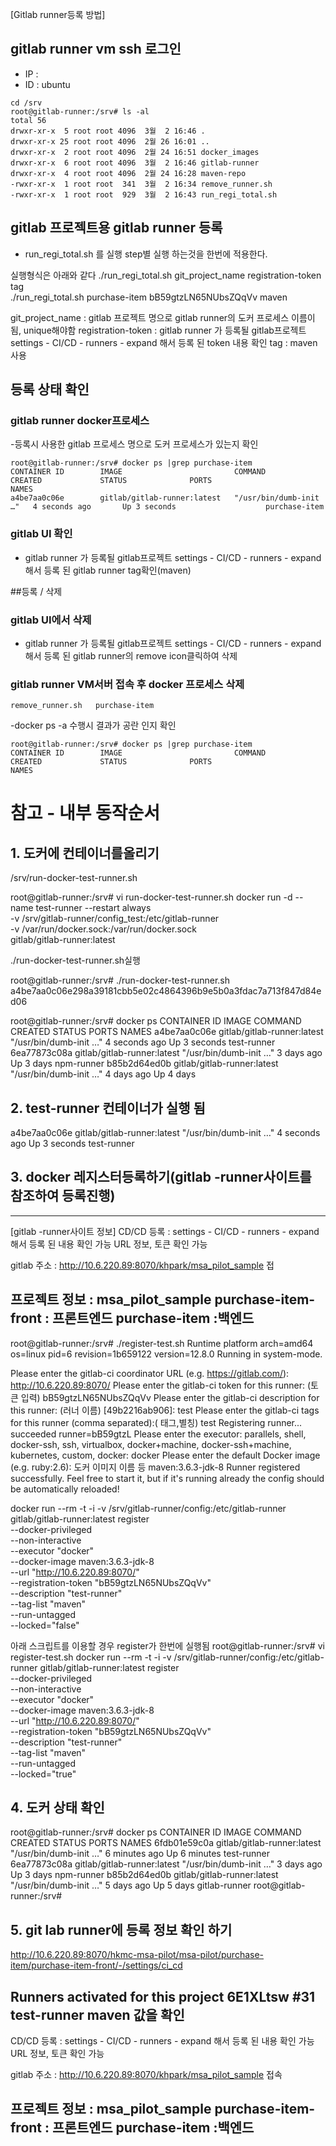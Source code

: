 
[Gitlab runner등록 방법]

## gitlab runner vm ssh 로그인
- IP :  
- ID : ubuntu


```
cd /srv
root@gitlab-runner:/srv# ls -al
total 56
drwxr-xr-x  5 root root 4096  3월  2 16:46 .
drwxr-xr-x 25 root root 4096  2월 26 16:01 ..
drwxr-xr-x  2 root root 4096  2월 24 16:51 docker_images
drwxr-xr-x  6 root root 4096  3월  2 16:46 gitlab-runner
drwxr-xr-x  4 root root 4096  2월 24 16:28 maven-repo
-rwxr-xr-x  1 root root  341  3월  2 16:34 remove_runner.sh
-rwxr-xr-x  1 root root  929  3월  2 16:43 run_regi_total.sh
```

## gitlab 프로젝트용 gitlab runner 등록
- run_regi_total.sh 를 실행 step별 실행 하는것을 한번에 적용한다.

실행형식은 아래와 같다
 ./run_regi_total.sh        git_project_name      registration-token                             tag  
./run_regi_total.sh         purchase-item          bB59gtzLN65NUbsZQqVv               maven

git_project_name : gitlab 프로젝트 명으로 gitlab runner의 도커 프로세스 이름이 됨, unique해야함
registration-token : gitlab runner 가 등록될 gitlab프로젝트 settings - CI/CD - runners - expand 해서 등록 된 token 내용 확인
tag : maven 사용


## 등록 상태 확인
### gitlab runner docker프로세스
-등록시 사용한 gitlab 프로세스 명으로 도커 프로세스가 있는지 확인

```
root@gitlab-runner:/srv# docker ps |grep purchase-item
CONTAINER ID        IMAGE                         COMMAND                  CREATED             STATUS              PORTS                               NAMES
a4be7aa0c06e        gitlab/gitlab-runner:latest   "/usr/bin/dumb-init …"   4 seconds ago       Up 3 seconds                    purchase-item

```

### gitlab UI 확인
- gitlab runner 가 등록될 gitlab프로젝트 settings - CI/CD - runners - expand 해서 등록 된 gitlab runner tag확인(maven)


##등록 / 삭제
### gitlab UI에서 삭제
- gitlab runner 가 등록될 gitlab프로젝트 settings - CI/CD - runners - expand 해서 등록 된 gitlab runner의 remove icon클릭하여 삭제

### gitlab runner VM서버 접속 후  docker 프로세스 삭제
```
remove_runner.sh   purchase-item 
```

-docker ps -a 수행시 결과가 공란 인지 확인
```
root@gitlab-runner:/srv# docker ps |grep purchase-item
CONTAINER ID        IMAGE                         COMMAND                  CREATED             STATUS              PORTS                               NAMES

```





# 참고 - 내부 동작순서

## 1. 도커에 컨테이너를올리기
/srv/run-docker-test-runner.sh

root@gitlab-runner:/srv# vi run-docker-test-runner.sh
docker run -d --name test-runner --restart always \
          -v /srv/gitlab-runner/config_test:/etc/gitlab-runner \
            -v /var/run/docker.sock:/var/run/docker.sock \
              gitlab/gitlab-runner:latest

./run-docker-test-runner.sh실행

root@gitlab-runner:/srv# ./run-docker-test-runner.sh
a4be7aa0c06e298a39181cbb5e02c4864396b9e5b0a3fdac7a713f847d84ed06

root@gitlab-runner:/srv# docker ps
CONTAINER ID        IMAGE                         COMMAND                  CREATED             STATUS              PORTS               NAMES
a4be7aa0c06e        gitlab/gitlab-runner:latest   "/usr/bin/dumb-init …"   4 seconds ago       Up 3 seconds                            test-runner
6ea77873c08a        gitlab/gitlab-runner:latest   "/usr/bin/dumb-init …"   3 days ago          Up 3 days                               npm-runner
b85b2d64ed0b        gitlab/gitlab-runner:latest   "/usr/bin/dumb-init …"   4 days ago          Up 4 days  


## 2. test-runner 컨테이너가 실행 됨
a4be7aa0c06e        gitlab/gitlab-runner:latest   "/usr/bin/dumb-init …"   4 seconds ago       Up 3 seconds                            test-runner


## 3. docker 레지스터등록하기(gitlab -runner사이트를 참조하여 등록진행)
--------------------------------------------------------------------------------------------------------------------
[gitlab -runner사이트 정보]
CD/CD 등록  : settings - CI/CD - runners - expand 해서 등록 된 내용 확인 가능
URL 정보, 토큰 확인 가능

gitlab 주소 : http://10.6.220.89:8070/khpark/msa_pilot_sample  접

프로젝트 정보 : msa_pilot_sample
purchase-item-front : 프론트엔드 
purchase-item :백엔드 
-----------------------------------------------------------------------------------------------------------------------
root@gitlab-runner:/srv# ./register-test.sh
Runtime platform                                    arch=amd64 os=linux pid=6 revision=1b659122 version=12.8.0
Running in system-mode.

Please enter the gitlab-ci coordinator URL (e.g. https://gitlab.com/):
http://10.6.220.89:8070/
Please enter the gitlab-ci token for this runner: (토큰 입력)
bB59gtzLN65NUbsZQqVv
Please enter the gitlab-ci description for this runner: (러너 이름)
[49b2216ab906]: test
Please enter the gitlab-ci tags for this runner (comma separated):( 태그,별칭)
test
Registering runner... succeeded                     runner=bB59gtzL
Please enter the executor: parallels, shell, docker-ssh, ssh, virtualbox, docker+machine, docker-ssh+machine, kubernetes, custom, docker:
docker
Please enter the default Docker image (e.g. ruby:2.6): 도커 이미지 이름 등
maven:3.6.3-jdk-8
Runner registered successfully. Feel free to start it, but if it's running already the config should be automatically reloaded!

docker run --rm -t -i -v /srv/gitlab-runner/config:/etc/gitlab-runner gitlab/gitlab-runner:latest register \
        --docker-privileged \
        --non-interactive \
        --executor "docker" \
        --docker-image maven:3.6.3-jdk-8 \
        --url "http://10.6.220.89:8070/" \
        --registration-token "bB59gtzLN65NUbsZQqVv" \
        --description "test-runner" \
        --tag-list "maven" \
        --run-untagged \
        --locked="false"

아래 스크립트를 이용할 경우  register가 한번에 실행됨
root@gitlab-runner:/srv# vi register-test.sh
docker run --rm -t -i -v /srv/gitlab-runner/config:/etc/gitlab-runner gitlab/gitlab-runner:latest register \
        --docker-privileged \
        --non-interactive \
        --executor "docker" \
        --docker-image maven:3.6.3-jdk-8 \
        --url "http://10.6.220.89:8070/" \
        --registration-token "bB59gtzLN65NUbsZQqVv" \
        --description "test-runner" \
        --tag-list "maven" \
        --run-untagged \
        --locked="true"

## 4. 도커 상태 확인

root@gitlab-runner:/srv# docker ps
CONTAINER ID        IMAGE                         COMMAND                  CREATED             STATUS              PORTS               NAMES
6fdb01e59c0a        gitlab/gitlab-runner:latest   "/usr/bin/dumb-init …"   6 minutes ago       Up 6 minutes                            test-runner
6ea77873c08a        gitlab/gitlab-runner:latest   "/usr/bin/dumb-init …"   3 days ago          Up 3 days                               npm-runner
b85b2d64ed0b        gitlab/gitlab-runner:latest   "/usr/bin/dumb-init …"   5 days ago          Up 5 days                               gitlab-runner
root@gitlab-runner:/srv#

## 5. git lab runner에 등록 정보 확인 하기
http://10.6.220.89:8070/hkmc-msa-pilot/msa-pilot/purchase-item/purchase-item-front/-/settings/ci_cd
 
Runners activated for this project
 6E1XLtsw  #31
test-runner
maven
값을 확인
--------------------------------------------------------------------------------------------------------------------

CD/CD 등록  : settings - CI/CD - runners - expand 해서 등록 된 내용 확인 가능
URL 정보, 토큰 확인 가능

gitlab 주소 : http://10.6.220.89:8070/khpark/msa_pilot_sample  접속

프로젝트 정보 : msa_pilot_sample
purchase-item-front : 프론트엔드 
purchase-item :백엔드 
-----------------------------------------------------------------------------------------------------------------------


